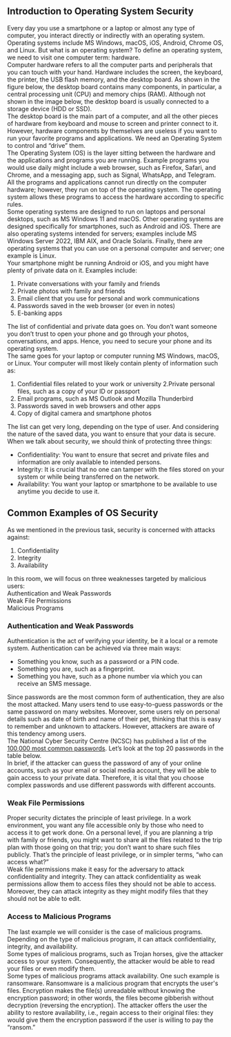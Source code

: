 ## Introduction to Operating System Security
Every day you use a smartphone or a laptop or almost any type of computer, you interact directly or indirectly with an operating system. Operating systems include MS Windows, macOS, iOS, Android, Chrome OS, and Linux. But what is an operating system? To define an operating system, we need to visit one computer term: hardware.  
Computer hardware refers to all the computer parts and peripherals that you can touch with your hand. Hardware includes the screen, the keyboard, the printer, the USB flash memory, and the desktop board. As shown in the figure below, the desktop board contains many components, in particular, a central processing unit (CPU) and memory chips (RAM). Although not shown in the image below, the desktop board is usually connected to a storage device (HDD or SSD).  
The desktop board is the main part of a computer, and all the other pieces of hardware from keyboard and mouse to screen and printer connect to it. However, hardware components by themselves are useless if you want to run your favorite programs and applications. We need an Operating System to control and “drive” them.  
The Operating System (OS) is the layer sitting between the hardware and the applications and programs you are running. Example programs you would use daily might include a web browser, such as Firefox, Safari, and Chrome, and a messaging app, such as Signal, WhatsApp, and Telegram. All the programs and applications cannot run directly on the computer hardware; however, they run on top of the operating system. The operating system allows these programs to access the hardware according to specific rules.  
Some operating systems are designed to run on laptops and personal desktops, such as MS Windows 11 and macOS. Other operating systems are designed specifically for smartphones, such as Android and iOS. There are also operating systems intended for servers; examples include MS Windows Server 2022, IBM AIX, and Oracle Solaris. Finally, there are operating systems that you can use on a personal computer and server; one example is Linux.  
Your smartphone might be running Android or iOS, and you might have plenty of private data on it. Examples include:
1. Private conversations with your family and friends
2. Private photos with family and friends
3. Email client that you use for personal and work communications
4. Passwords saved in the web browser (or even in notes)
5. E-banking apps

The list of confidential and private data goes on. You don’t want someone you don’t trust to open your phone and go through your photos, conversations, and apps. Hence, you need to secure your phone and its operating system.  
The same goes for your laptop or computer running MS Windows, macOS, or Linux. Your computer will most likely contain plenty of information such as:
1. Confidential files related to your work or university
2.Private personal files, such as a copy of your ID or passport
3. Email programs, such as MS Outlook and Mozilla Thunderbird
4. Passwords saved in web browsers and other apps
5. Copy of digital camera and smartphone photos

The list can get very long, depending on the type of user. And considering the nature of the saved data, you want to ensure that your data is secure. When we talk about security, we should think of protecting three things:
- Confidentiality: You want to ensure that secret and private files and information are only available to intended persons.
- Integrity: It is crucial that no one can tamper with the files stored on your system or while being transferred on the network.
- Availability: You want your laptop or smartphone to be available to use anytime you decide to use it.


## Common Examples of OS Security
As we mentioned in the previous task, security is concerned with attacks against:
1. Confidentiality
2. Integrity
3. Availability

In this room, we will focus on three weaknesses targeted by malicious users:  
Authentication and Weak Passwords  
Weak File Permissions  
Malicious Programs

### Authentication and Weak Passwords
Authentication is the act of verifying your identity, be it a local or a remote system. Authentication can be achieved via three main ways:
- Something you know, such as a password or a PIN code.
- Something you are, such as a fingerprint.
- Something you have, such as a phone number via which you can receive an SMS message.

Since passwords are the most common form of authentication, they are also the most attacked. Many users tend to use easy-to-guess passwords or the same password on many websites. Moreover, some users rely on personal details such as date of birth and name of their pet, thinking that this is easy to remember and unknown to attackers. However, attackers are aware of this tendency among users.  
The National Cyber Security Centre (NCSC) has published a list of the [100,000 most common passwords](https://www.ncsc.gov.uk/blog-post/passwords-passwords-everywhere). Let’s look at the top 20 passwords in the table below.  
In brief, if the attacker can guess the password of any of your online accounts, such as your email or social media account, they will be able to gain access to your private data. Therefore, it is vital that you choose complex passwords and use different passwords with different accounts.

### Weak File Permissions
Proper security dictates the principle of least privilege. In a work environment, you want any file accessible only by those who need to access it to get work done. On a personal level, if you are planning a trip with family or friends, you might want to share all the files related to the trip plan with those going on that trip; you don’t want to share such files publicly. That’s the principle of least privilege, or in simpler terms, “who can access what?”  
Weak file permissions make it easy for the adversary to attack confidentiality and integrity. They can attack confidentiality as weak permissions allow them to access files they should not be able to access. Moreover, they can attack integrity as they might modify files that they should not be able to edit.

### Access to Malicious Programs
The last example we will consider is the case of malicious programs. Depending on the type of malicious program, it can attack confidentiality, integrity, and availability.  
Some types of malicious programs, such as Trojan horses, give the attacker access to your system. Consequently, the attacker would be able to read your files or even modify them.  
Some types of malicious programs attack availability. One such example is ransomware. Ransomware is a malicious program that encrypts the user's files. Encryption makes the file(s) unreadable without knowing the encryption password; in other words, the files become gibberish without decryption (reversing the encryption). The attacker offers the user the ability to restore availability, i.e., regain access to their original files: they would give them the encryption password if the user is willing to pay the “ransom.”
